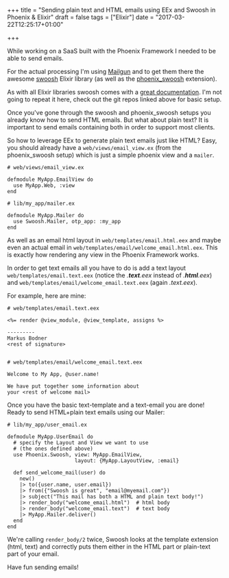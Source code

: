 +++
title = "Sending plain text and HTML emails using EEx and Swoosh in Phoenix & Elixir"
draft = false
tags = ["Elixir"]
date = "2017-03-22T12:25:17+01:00"

+++

While working on a SaaS built with the Phoenix Framework I needed to be able to send emails.

For the actual processing I'm using [Mailgun](https://www.mailgun.com/) and to get them there the awesome [swoosh](https://github.com/swoosh/swoosh) Elixir library (as well as the [phoenix_swoosh](https://github.com/swoosh/phoenix_swoosh) extension).<!--more-->

As with all Elixir libraries swoosh comes with a [great documentation](https://hexdocs.pm/swoosh/Swoosh.html). I'm not going to repeat it here, check out the git repos linked above for basic setup.

Once you've gone through the swoosh and phoenix_swoosh setups you already know how to send HTML emails. But what about plain text? It is important to send emails containing both in order to support most clients.

So how to leverage EEx to generate plain text emails just like HTML? Easy, you should already have a `web/views/email_view.ex` (from the phoenix_swoosh setup) which is just a simple phoenix view and a `mailer`.

    # web/views/email_view.ex

    defmodule MyApp.EmailView do
      use MyApp.Web, :view
    end

    # lib/my_app/mailer.ex

    defmodule MyApp.Mailer do
      use Swoosh.Mailer, otp_app: :my_app
    end

As well as an email html layout in `web/templates/email.html.eex` and maybe even an actual email in `web/templates/email/welcome_email.html.eex`. This is exactly how rendering any view in the Phoenix Framework works.

In order to get text emails all you have to do is add a text layout `web/templates/email.text.eex` (notice the _.**text**.eex_ instead of _.**html**.eex_) and `web/templates/email/welcome_email.text.eex` (again _.text.eex_).

For example, here are mine:

    # web/templates/email.text.eex

    <%= render @view_module, @view_template, assigns %>

    ---------
    Markus Bodner
    <rest of signature>


    # web/templates/email/welcome_email.text.eex

    Welcome to My App, @user.name!

    We have put together some information about
    your <rest of welcome mail>

Once you have the basic text-template and a text-email you are done! Ready to send HTML+plain text emails using our Mailer:

    # lib/my_app/user_email.ex

    defmodule MyApp.UserEmail do
      # specify the Layout and View we want to use
      # (the ones defined above)
      use Phoenix.Swoosh, view: MyApp.EmailView,
                          layout: {MyApp.LayoutView, :email}

      def send_welcome_mail(user) do
        new()
        |> to({user.name, user.email})
        |> from({"Swoosh is great", "email@myemail.com"})
        |> subject("This mail has both a HTML and plain text body!")
        |> render_body("welcome_email.html")  # html body
        |> render_body("welcome_email.text")  # text body
        |> MyApp.Mailer.deliver()
      end
    end

We're calling `render_body/2` twice, Swoosh looks at the template extension (html, text) and correctly puts them either in the HTML part or plain-text part of your email.

Have fun sending emails!
